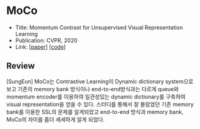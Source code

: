 # MoCo
 
- Title: Momentum Contrast for Unsupervised Visual Representation Learning
- Publication: CVPR, 2020
- Link: [[paper](https://arxiv.org/abs/1911.05722)] [[code](https://github.com/facebookresearch/moco)]

## Review
[SungEun] MoCo는 Contrastive Learning이 Dynamic dictionary system으로 보고 기존의 memory bank 방식이나 end-to-end방식과는 다르게
queue와 momentum encoder를 이용하여 일관성있는 dynamic dictionary를 구축하여 visual representation을 얻을 수 있다.
스터디를 통해서 잘 몰랐었던 기존 memory bank를 이용한 SSL의 문제를 알게되었고 end-to-end 방식과 memory bank, MoCo의 차이를 좀더 세세하게 알게 되었다. 
